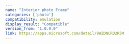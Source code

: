 ```yaml
---
name: "Interior photo Frame"
categories: ['photo']
compatibility: emulation
display_result: "Compatible"
version_from: "1.0.9.0"
link: https://apps.microsoft.com/detail/9WZDNCRD2R5M
---
```

